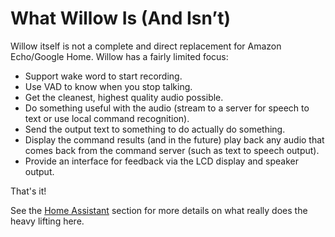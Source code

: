 # What Willow Is (And Isn’t)

Willow itself is not a complete and direct replacement for Amazon Echo/Google Home. Willow has a fairly limited focus:

- Support wake word to start recording.
- Use VAD to know when you stop talking.
- Get the cleanest, highest quality audio possible.
- Do something useful with the audio (stream to a server for speech to text or use local command recognition).
- Send the output text to something to do actually do something.
- Display the command results (and in the future) play back any audio that comes back from the command server (such as text to speech output).
- Provide an interface for feedback via the LCD display and speaker output.

That's it!

See the [Home Assistant](features/Home-Assistant.md) section for more details on what really does the heavy lifting here.